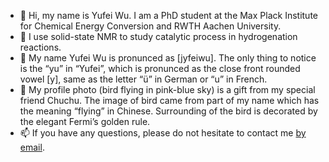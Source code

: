 - 👋 Hi, my name is Yufei Wu. I am a PhD student at the Max Plack Institute for Chemical Energy Conversion and RWTH Aachen University. 
- 👀 I use solid-state NMR to study catalytic process in hydrogenation reactions. 
- 🌱 My name Yufei Wu is pronunced as [jyfeiwu]. The only thing to notice is the “yu” in “Yufei”, which is pronunced as the close front rounded vowel [y], same as the letter “ü” in German or “u” in French.
- 💞️ My profile photo (bird flying in pink-blue sky) is a gift from my special friend Chuchu. The image of bird came from part of my name which has the meaning “flying” in Chinese. Surrounding of the bird is decorated by the elegant Fermi’s golden rule. 
- 📫 If you have any questions, please do not hesitate to contact me [by email](mailto:yufei.wu@itmc.rwth-aachen.de). 
